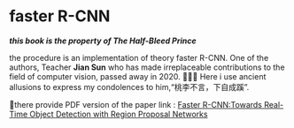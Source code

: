 # faster R-CNN
***this book is the property of The Half-Bleed Prince*** 

the procedure is an implementation of theory faster R-CNN. One of the authors, Teacher **Jian Sun** who has made irreplaceable contributions to the field of computer vision, passed away in 2020. :pray::pray::pray: Here  i use ancient allusions to express my condolences to him,“桃李不言，下自成蹊”.

:link:there provide  PDF version of the paper link : [Faster R-CNN:Towards Real-Time Object Detection with Region Proposal Networks](./paper/NIPS-2015-faster-r-cnn-towards-real-time-object-detection-with-region-proposal-networks-Paper.pdf)